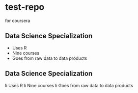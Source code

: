 # test-repo
for coursera


## Data Science Specialization 

* Uses R 
* Nine courses 
* Goes from raw data to data products


## Data Science Specialization 

li Uses R 
li Nine courses 
li Goes from raw data to data products
